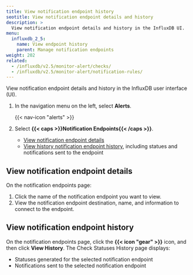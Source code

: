 ```yaml
---
title: View notification endpoint history
seotitle: View notification endpoint details and history
description: >
  View notification endpoint details and history in the InfluxDB UI.
menu:
  influxdb_2_5:
    name: View endpoint history
    parent: Manage notification endpoints
weight: 202
related:
  - /influxdb/v2.5/monitor-alert/checks/
  - /influxdb/v2.5/monitor-alert/notification-rules/
---
```


View notification endpoint details and history in the InfluxDB user interface (UI).


1. In the navigation menu on the left, select **Alerts**.

    {{< nav-icon "alerts" >}}

2. Select **{{< caps >}}Notification Endpoints{{< /caps >}}**.

    - [View notification endpoint details](#view-notification-endpoint-details)
    - [View history notification endpoint history](#view-notification-endpoint-history), including statues and notifications sent to the endpoint

## View notification endpoint details
On the notification endpoints page:

1. Click the name of the notification endpoint you want to view.
2. View the notification endpoint destination, name, and information to connect to the endpoint.

## View notification endpoint history
On the notification endpoints page, click the **{{< icon "gear" >}}** icon,
and then click **View History**.
The Check Statuses History page displays:

- Statuses generated for the selected notification endpoint
- Notifications sent to the selected notification endpoint

